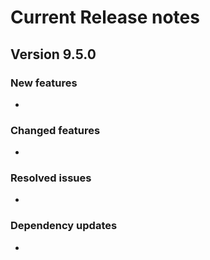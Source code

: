 # Current Release notes

## Version 9.5.0

### New features

* 

### Changed features

* 

### Resolved issues

* 

### Dependency updates

* 
